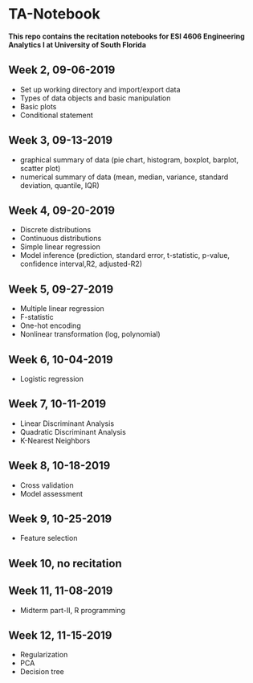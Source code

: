 # TA-Notebook
**This repo contains the recitation notebooks for ESI 4606 Engineering Analytics I at University of South Florida**
## Week 2, 09-06-2019
- Set up working directory and import/export data
- Types of data objects and basic manipulation
- Basic plots
- Conditional statement
## Week 3, 09-13-2019
- graphical summary of data (pie chart, histogram, boxplot, barplot, scatter plot)
- numerical summary of data (mean, median, variance, standard deviation, quantile, IQR)
## Week 4, 09-20-2019
- Discrete distributions
- Continuous distributions
- Simple linear regression
- Model inference (prediction, standard error, t-statistic, p-value, confidence interval,R2, adjusted-R2)
## Week 5, 09-27-2019
- Multiple linear regression
- F-statistic
- One-hot encoding
- Nonlinear transformation (log, polynomial)

## Week 6, 10-04-2019
- Logistic regression

## Week 7, 10-11-2019
- Linear Discriminant Analysis
- Quadratic Discriminant Analysis
- K-Nearest Neighbors

## Week 8, 10-18-2019
- Cross validation
- Model assessment

## Week 9, 10-25-2019
- Feature selection

## Week 10, no recitation

## Week 11, 11-08-2019
- Midterm part-II, R programming

## Week 12, 11-15-2019
- Regularization
- PCA
- Decision tree